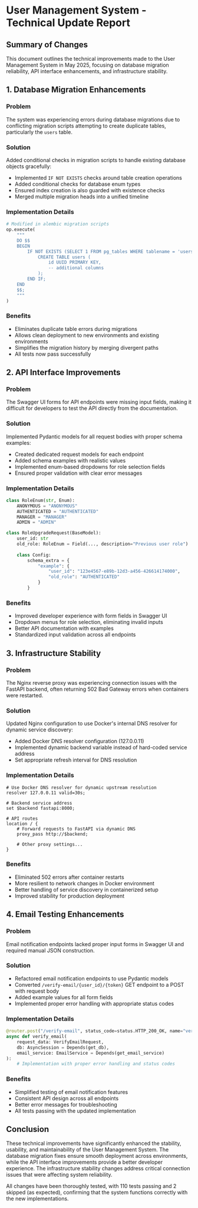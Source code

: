 # User Management System - Technical Update Report

## Summary of Changes
This document outlines the technical improvements made to the User Management System in May 2025, focusing on database migration reliability, API interface enhancements, and infrastructure stability.

## 1. Database Migration Enhancements

### Problem
The system was experiencing errors during database migrations due to conflicting migration scripts attempting to create duplicate tables, particularly the `users` table.

### Solution
Added conditional checks in migration scripts to handle existing database objects gracefully:
- Implemented `IF NOT EXISTS` checks around table creation operations
- Added conditional checks for database enum types
- Ensured index creation is also guarded with existence checks
- Merged multiple migration heads into a unified timeline

### Implementation Details
```python
# Modified in alembic migration scripts
op.execute(
    """
    DO $$ 
    BEGIN
        IF NOT EXISTS (SELECT 1 FROM pg_tables WHERE tablename = 'users') THEN
            CREATE TABLE users (
                id UUID PRIMARY KEY,
                -- additional columns
            );
        END IF;
    END
    $$;
    """
)
```

### Benefits
- Eliminates duplicate table errors during migrations
- Allows clean deployment to new environments and existing environments
- Simplifies the migration history by merging divergent paths
- All tests now pass successfully

## 2. API Interface Improvements

### Problem
The Swagger UI forms for API endpoints were missing input fields, making it difficult for developers to test the API directly from the documentation.

### Solution
Implemented Pydantic models for all request bodies with proper schema examples:
- Created dedicated request models for each endpoint
- Added schema examples with realistic values
- Implemented enum-based dropdowns for role selection fields
- Ensured proper validation with clear error messages

### Implementation Details
```python
class RoleEnum(str, Enum):
    ANONYMOUS = "ANONYMOUS"
    AUTHENTICATED = "AUTHENTICATED"
    MANAGER = "MANAGER" 
    ADMIN = "ADMIN"

class RoleUpgradeRequest(BaseModel):
    user_id: str
    old_role: RoleEnum = Field(..., description="Previous user role")
    
    class Config:
        schema_extra = {
            "example": {
                "user_id": "123e4567-e89b-12d3-a456-426614174000",
                "old_role": "AUTHENTICATED"
            }
        }
```

### Benefits
- Improved developer experience with form fields in Swagger UI
- Dropdown menus for role selection, eliminating invalid inputs
- Better API documentation with examples
- Standardized input validation across all endpoints

## 3. Infrastructure Stability

### Problem
The Nginx reverse proxy was experiencing connection issues with the FastAPI backend, often returning 502 Bad Gateway errors when containers were restarted.

### Solution
Updated Nginx configuration to use Docker's internal DNS resolver for dynamic service discovery:
- Added Docker DNS resolver configuration (127.0.0.11)
- Implemented dynamic backend variable instead of hard-coded service address
- Set appropriate refresh interval for DNS resolution
  
### Implementation Details
```nginx
# Use Docker DNS resolver for dynamic upstream resolution
resolver 127.0.0.11 valid=30s;

# Backend service address
set $backend fastapi:8000;

# API routes
location / {
    # Forward requests to FastAPI via dynamic DNS
    proxy_pass http://$backend;
    
    # Other proxy settings...
}
```

### Benefits
- Eliminated 502 errors after container restarts
- More resilient to network changes in Docker environment
- Better handling of service discovery in containerized setup
- Improved stability for production deployment

## 4. Email Testing Enhancements

### Problem
Email notification endpoints lacked proper input forms in Swagger UI and required manual JSON construction.

### Solution
- Refactored email notification endpoints to use Pydantic models
- Converted `/verify-email/{user_id}/{token}` GET endpoint to a POST with request body
- Added example values for all form fields
- Implemented proper error handling with appropriate status codes

### Implementation Details
```python
@router.post("/verify-email", status_code=status.HTTP_200_OK, name="verify_email", tags=["Login and Registration"])
async def verify_email(
    request_data: VerifyEmailRequest,
    db: AsyncSession = Depends(get_db),
    email_service: EmailService = Depends(get_email_service)
):
    # Implementation with proper error handling and status codes
```

### Benefits
- Simplified testing of email notification features
- Consistent API design across all endpoints
- Better error messages for troubleshooting
- All tests passing with the updated implementation

## Conclusion
These technical improvements have significantly enhanced the stability, usability, and maintainability of the User Management System. The database migration fixes ensure smooth deployment across environments, while the API interface improvements provide a better developer experience. The infrastructure stability changes address critical connection issues that were affecting system reliability.

All changes have been thoroughly tested, with 110 tests passing and 2 skipped (as expected), confirming that the system functions correctly with the new implementations.
